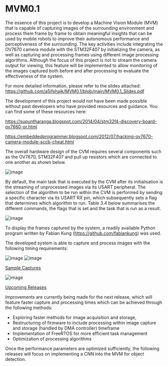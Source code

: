 # MVM0.1
The essence of this project is to develop a Machine Vision Module (MVM) that is 
capable of capturing images of the surrounding environment and process them frame 
by frame to obtain meaningful insights that can be used by mobile robots to improve 
their autonomous performance and perceptiveness of the surrounding. The key 
activities include integrating the OV7670 camera module with the STM32F407 by 
initializing the camera, as well as capturing and processing frames using different 
image processing algorithms. Although the focus of this project is not to stream the 
camera output for viewing, this feature will be implemented to allow monitoring of 
the images captured both before and after processing to evaluate the effectiveness of 
the system. 

For more detailed information, please refer to the slides attached:
https://github.com/a5ifshaik/MVM0.1/blob/main/MVM0.1_Slides.pdf

The development of this project would not have been made possible without past developers who have provided resources and guidance. You can find some of these resources here:

https://supuntharanga.blogspot.com/2014/04/stm32f4-discovery-board-ov7660-or.html

https://embeddedprogrammer.blogspot.com/2012/07/hacking-ov7670-camera-module-sccb-cheat.html

The overall hardware design of the CVM requires several components such as the 
OV7670, STM32F407 and pull up resistors which are connected to one another as 
shown below.

![image](https://github.com/user-attachments/assets/8874c9a0-2394-45ca-af80-6772b13edd87)

By default, the main task that is executed by the CVM after its initialisation is the 
streaming of unprocessed images via its USART peripheral. The selection of the 
algorithm to be run within the CVM is performed by sending a specific character via 
its USART RX pin, which subsequently sets a flag that determines which algorithm 
to run. Table 3.4 below summarises the different commands, the flags that is set and 
the task that is run as a result. 

![image](https://github.com/user-attachments/assets/c2492afb-b210-49d3-83c6-aecf6170fdbe)

To display the frames captured by the system, a readily available Python program written by Fabian Kung (https://github.com/fabiankung) was used.

The developed system is able to capture and process images with the following timing requirements:

![image](https://github.com/user-attachments/assets/ad42a4b3-7275-43bf-8241-0c7d1d24a260)             ![image](https://github.com/user-attachments/assets/a453bfab-8872-4dcf-9289-e9ae39da463c)

<ins>Sample Captures</ins>

![image](https://github.com/user-attachments/assets/ed1d1e3e-ebc1-46e4-8c96-f02a07d3b104)

<ins>Upcoming Releases</ins>

Improvements are currently being made for the next release, which will feature faster capture and processing times which can be achieved through the following methods:
- Exploring faster methods for image acquisition and storage, 
- Restructuring of firmware to include processing within image capture and storage (handled by DMA controller) timeframe
- Implementation of FreeRTOS for more efficient task management
- Optimization of processing algorithms

Once the performance parameters are optimized sufficiently, the following releases will focus on implementing a CNN into the MVM for object detection.

